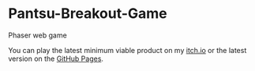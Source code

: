 # Pantsu-Breakout-Game
Phaser web game

You can play the latest minimum viable product on my [itch.io](https://hollowsouls.itch.io/pantsu-breakout-game) or the latest version on the [GitHub Pages](https://windows146.github.io/Pantsu-Breakout-Game/public_html/).
